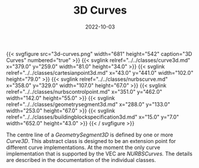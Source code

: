 ﻿---
title: 3D Curves
toc: false
type: specs
layout: diagram
date: "2022-10-03"
draft: false
specification: VEC
version: 2.0.1
documentType: "Recommendation"
elementType: Diagram
classes:
  - Curve3D
  - CartesianPoint3D
  - NURBSCurve
  - NURBSControlPoint
  - GeometrySegment3D
  - BuildingBlockSpecification3D
menu:
  VEC-2.0.1:    
    parent: topology-and-geometry
    identifier: topology-and-geometry/3d-curves
    weight: 1009007 

# Prev/next pager order (if `docs_section_pager` enabled in `params.toml`)
weight: 1009007
---
{{< svgfigure src="3d-curves.png" width="681" height="542" caption="3D Curves" numbered="true" >}}
  {{< svglink relref="../../classes/curve3d.md" x="379.0" y="259.0" width="81.0" height="34.0" >}}
  {{< svglink relref="../../classes/cartesianpoint3d.md" x="43.0" y="441.0" width="102.0" height="79.0" >}}
  {{< svglink relref="../../classes/nurbscurve.md" x="358.0" y="329.0" width="107.0" height="67.0" >}}
  {{< svglink relref="../../classes/nurbscontrolpoint.md" x="351.0" y="462.0" width="142.0" height="55.0" >}}
  {{< svglink relref="../../classes/geometrysegment3d.md" x="288.0" y="133.0" width="253.0" height="67.0" >}}
  {{< svglink relref="../../classes/buildingblockspecification3d.md" x="15.0" y="7.0" width="652.0" height="43.0" >}}
{{< / svgfigure >}}
<p> The centre line of a <i>GeometrySegment3D</i> is defined by one or more <i>Curve3D</i>. This abstract class is designed to be an extension point for different curve implementations. At the moment the only curve implementation that is supported by the VEC&#160;are <i>NURBSCurves. </i>The details are described in the documentation of the individual classes.      </p>      <p> &#160;      </p>